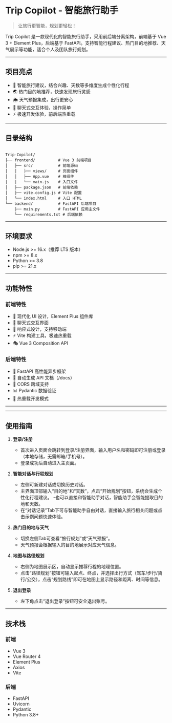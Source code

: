 
# Trip Copilot - 智能旅行助手

> 让旅行更智能，规划更轻松！

Trip Copilot 是一款现代化的智能旅行助手，采用前后端分离架构，前端基于 Vue 3 + Element Plus，后端基于 FastAPI。支持智能行程建议、热门目的地推荐、天气展示等功能，适合个人及团队旅行规划。

---

## 项目亮点

- 🤖 智能旅行建议，结合兴趣、天数等多维度生成个性化行程
- 🌏 热门目的地推荐，快速发现旅行灵感
- 🌦️ 天气预报集成，出行更安心
- 💬 聊天式交互体验，操作简单
- ⚡ 极速开发体验，前后端热重载

---


## 目录结构

```

Trip-Copilot/
├── frontend/          # Vue 3 前端项目
│   ├── src/           # 前端源码
│   │   ├── views/     # 页面组件
│   │   ├── App.vue    # 根组件
│   │   └── main.js    # 入口文件
│   ├── package.json   # 前端依赖
│   ├── vite.config.js # Vite 配置
│   └── index.html     # 入口 HTML
└── backend/           # FastAPI 后端项目
    ├── main.py        # FastAPI 应用主文件
    └── requirements.txt # 后端依赖
```


---

## 环境要求

- Node.js >= 16.x（推荐 LTS 版本）
- npm >= 8.x
- Python >= 3.8
- pip >= 21.x

---




## 功能特性


### 前端特性
- 🎨 现代化 UI 设计，Element Plus 组件库
- 💬 聊天式交互界面
- 📱 响应式设计，支持移动端
- ⚡ Vite 构建工具，极速热重载
- 🎭 Vue 3 Composition API

### 后端特性
- 🚀 FastAPI 高性能异步框架
- 📝 自动生成 API 文档（/docs）
- 🔄 CORS 跨域支持
- 📊 Pydantic 数据验证
- 🔧 热重载开发模式


---


---

## 使用指南

1. **登录/注册**
   - 首次进入页面会跳转到登录/注册界面，输入用户名和密码即可注册或登录（本地存储，无需邮箱/手机号）。
   - 登录成功后自动进入主页面。

2. **智能对话与行程规划**
   - 左侧可新建对话或切换历史对话。
   - 主界面顶部输入“目的地”和“天数”，点击“开始规划”按钮，系统会生成个性化行程建议。
   -也可以直接和智能助手对话，智能助手会智能提取目的地和天数。
   - 在“对话记录”Tab下可与智能助手自由对话，直接输入旅行相关问题或点击示例问题快速体验。

3. **热门目的地与天气**
   - 切换左侧Tab可查看“旅行规划”或“天气预报”。
   - 天气预报会根据输入的目的地展示对应天气信息。

4. **地图与路径规划**
   - 右侧为地图展示区，自动显示推荐行程的地理位置。
   - 点击“路径规划”按钮可输入起点、终点，并选择出行方式（驾车/步行/骑行/公交），点击“规划路线”即可在地图上显示路径和距离、时间等信息。

5. **退出登录**
   - 左下角点击“退出登录”按钮可安全退出账号。

---

## 技术栈


### 前端
- Vue 3
- Vue Router 4
- Element Plus
- Axios
- Vite

### 后端
- FastAPI
- Uvicorn
- Pydantic
- Python 3.8+

